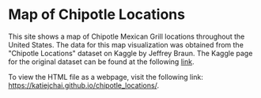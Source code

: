 # Map of Chipotle Locations

This site shows a map of Chipotle Mexican Grill locations throughout the United States. The data for this map visualization was obtained from the "Chipotle Locations" dataset on Kaggle by Jeffrey Braun. The Kaggle page for the original dataset can be found at the following [link](https://www.kaggle.com/datasets/jeffreybraun/chipotle-locations/).

To view the HTML file as a webpage, visit the following link: https://katiejchai.github.io/chipotle_locations/.
